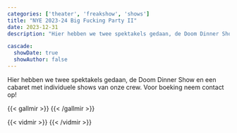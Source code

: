 ```yaml
---
categories: ['theater', 'freakshow', 'shows']
title: "NYE 2023-24 Big Fucking Party II"
date: 2023-12-31
description: "Hier hebben we twee spektakels gedaan, de Doom Dinner Show en een cabaret met individuele shows van onze crew. Voor boeking neem contact op!"

cascade:
  showDate: true
  showAuthor: false
---
```


Hier hebben we twee spektakels gedaan, de Doom Dinner Show en een cabaret met individuele shows van onze crew. Voor boeking neem contact op!

{{< gallmir >}}
{{< /gallmir >}}

{{< vidmir >}}
{{< /vidmir >}}

